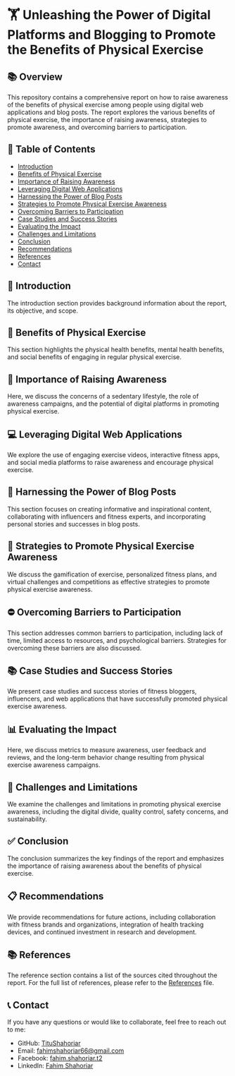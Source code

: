 # 🏋️ Unleashing the Power of Digital Platforms and Blogging to Promote the Benefits of Physical Exercise

## 📚 Overview
This repository contains a comprehensive report on how to raise awareness of the benefits of physical exercise among people using digital web applications and blog posts. The report explores the various benefits of physical exercise, the importance of raising awareness, strategies to promote awareness, and overcoming barriers to participation.

## 📑 Table of Contents
- [Introduction](#introduction)
- [Benefits of Physical Exercise](#benefits-of-physical-exercise)
- [Importance of Raising Awareness](#importance-of-raising-awareness)
- [Leveraging Digital Web Applications](#leveraging-digital-web-applications)
- [Harnessing the Power of Blog Posts](#harnessing-the-power-of-blog-posts)
- [Strategies to Promote Physical Exercise Awareness](#strategies-to-promote-physical-exercise-awareness)
- [Overcoming Barriers to Participation](#overcoming-barriers-to-participation)
- [Case Studies and Success Stories](#case-studies-and-success-stories)
- [Evaluating the Impact](#evaluating-the-impact)
- [Challenges and Limitations](#challenges-and-limitations)
- [Conclusion](#conclusion)
- [Recommendations](#recommendations)
- [References](#references)
- [Contact](#contact)

## 📝 Introduction
The introduction section provides background information about the report, its objective, and scope.

## 💪 Benefits of Physical Exercise
This section highlights the physical health benefits, mental health benefits, and social benefits of engaging in regular physical exercise.

## 🌟 Importance of Raising Awareness
Here, we discuss the concerns of a sedentary lifestyle, the role of awareness campaigns, and the potential of digital platforms in promoting physical exercise.

## 💻 Leveraging Digital Web Applications
We explore the use of engaging exercise videos, interactive fitness apps, and social media platforms to raise awareness and encourage physical exercise.

## 📝 Harnessing the Power of Blog Posts
This section focuses on creating informative and inspirational content, collaborating with influencers and fitness experts, and incorporating personal stories and successes in blog posts.

## 🚀 Strategies to Promote Physical Exercise Awareness
We discuss the gamification of exercise, personalized fitness plans, and virtual challenges and competitions as effective strategies to promote physical exercise awareness.

## ⛔ Overcoming Barriers to Participation
This section addresses common barriers to participation, including lack of time, limited access to resources, and psychological barriers. Strategies for overcoming these barriers are also discussed.

## 📚 Case Studies and Success Stories
We present case studies and success stories of fitness bloggers, influencers, and web applications that have successfully promoted physical exercise awareness.

## 📊 Evaluating the Impact
Here, we discuss metrics to measure awareness, user feedback and reviews, and the long-term behavior change resulting from physical exercise awareness campaigns.

## 🚧 Challenges and Limitations
We examine the challenges and limitations in promoting physical exercise awareness, including the digital divide, quality control, safety concerns, and sustainability.

## ✅ Conclusion
The conclusion summarizes the key findings of the report and emphasizes the importance of raising awareness about the benefits of physical exercise.

## 📋 Recommendations
We provide recommendations for future actions, including collaboration with fitness brands and organizations, integration of health tracking devices, and continued investment in research and development.

## 📚 References
The reference section contains a list of the sources cited throughout the report. For the full list of references, please refer to the [References](./references.md) file.

## 📞 Contact
If you have any questions or would like to collaborate, feel free to reach out to me:

- GitHub: [TituShahoriar](https://github.com/TituShahoriar)
- Email: fahimshahoriar66@gmail.com
- Facebook: [fahim.shahoriar.t2](https://www.facebook.com/fahim.shahoriar.t2)
- LinkedIn: [Fahim Shahoriar](https://www.linkedin.com/in/fahim-shahoriar/)
